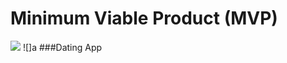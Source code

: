 # Minimum Viable Product (MVP)

![](https://static.vecteezy.com/system/resources/thumbnails/002/442/871/small/love-heart-logo-and-symbol-free-vector.jpg)
![]a
###Dating App
 

